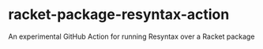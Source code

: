# racket-package-resyntax-action
An experimental GitHub Action for running Resyntax over a Racket package
